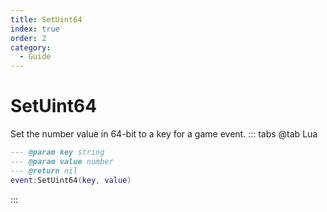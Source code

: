 ```yaml
---
title: SetUint64
index: true
order: 2
category:
  - Guide
---
```


# SetUint64
Set the number value in 64-bit to a key for a game event.
::: tabs
@tab Lua
```lua
--- @param key string
--- @param value number
--- @return nil
event:SetUint64(key, value)
```

:::